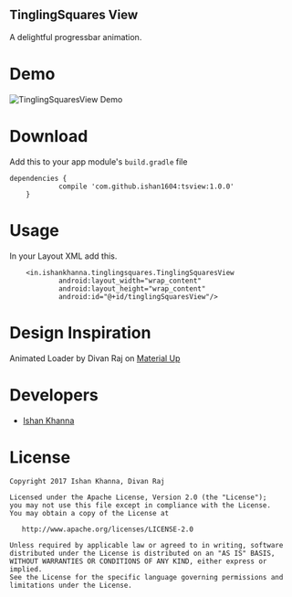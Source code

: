## TinglingSquares View

A delightful progressbar animation.

# Demo
![TinglingSquaresView Demo](https://raw.githubusercontent.com/ishan1604/tinglingsquares/master/media/demo.gif)

# Download

Add this to your app module's `build.gradle` file
```
dependencies {
	        compile 'com.github.ishan1604:tsview:1.0.0'
	}
```

# Usage

In your Layout XML add this.
```
    <in.ishankhanna.tinglingsquares.TinglingSquaresView
            android:layout_width="wrap_content"
            android:layout_height="wrap_content"
            android:id="@+id/tinglingSquaresView"/>

```

# Design Inspiration

Animated Loader by Divan Raj on [Material Up](https://material.uplabs.com/posts/animated-loader-after-effects-freebie)

# Developers

* [Ishan Khanna](https://github.com/ishan1604)

# License

```
Copyright 2017 Ishan Khanna, Divan Raj

Licensed under the Apache License, Version 2.0 (the "License");
you may not use this file except in compliance with the License.
You may obtain a copy of the License at

   http://www.apache.org/licenses/LICENSE-2.0

Unless required by applicable law or agreed to in writing, software
distributed under the License is distributed on an "AS IS" BASIS,
WITHOUT WARRANTIES OR CONDITIONS OF ANY KIND, either express or implied.
See the License for the specific language governing permissions and
limitations under the License.

```

